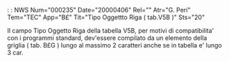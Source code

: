  :  : NWS Num="000235" Date="20000406" Rel="" Atr="G. Peri" Tem="TEC" App="B£" Tit="Tipo Oggettto Riga  ( tab.V5B )" Sts="20"

Il campo Tipo Oggetto Riga della tabella V5B, per motivi di compatibilita' con i programmi standard, dev'essere compilato da un elemento della griglia ( tab. B£G ) lungo al massimo 2 caratteri anche se in tabella e' lungo 3 car.


